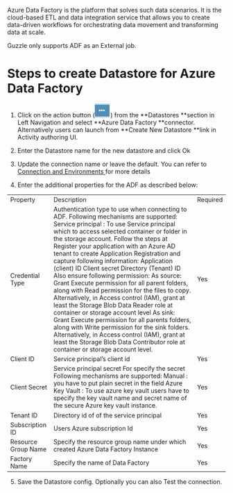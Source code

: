 Azure Data Factory is the platform that solves such data scenarios. It is the cloud-based ETL and data integration service that allows you to create data-driven workflows for orchestrating data movement and transforming data at scale.

Guzzle only supports ADF as an External job. 

# Steps to create Datastore  for Azure Data Factory

1. Click on the action button (![image alt text](/img/docs/how-to-guides/datastores/action_button.png)) from the **Datastores **section in Left Navigation and select **Azure Data Factory **connector. Alternatively users can launch from **Create New Datastore **link in Activity authoring UI.

2. Enter the Datastore name for the new datastore and click Ok

3. Update the connection name or leave the default. You can refer to [Connection and Environments ](http://http) for more details

4. Enter the additional properties for the ADF as described below:

<table>
  <tr>
    <td>Property </td>
    <td>Description</td>
    <td>Required</td>
  </tr>
  <tr>
    <td>Credential Type</td>
    <td>Authentication type to use when connecting to ADF. 
Following mechanisms are supported:
Service principal : To use Service principal which to access selected container or folder in the storage account. Follow the steps at Register your application with an Azure AD tenant to create Application Registration and capture following information:
Application (client) ID 
Client secret
Directory (Tenant) ID
Also ensure following permission:
As source: Grant Execute permission for all  parent folders, along with Read permission for the files to copy. Alternatively, in Access control (IAM), grant at least the Storage Blob Data Reader role at container or storage account level
As sink: Grant Execute permission for all parents folders, along with Write permission for the sink folders. Alternatively, in Access control (IAM), grant at least the Storage Blob Data Contributor role at container or storage account level.</td>
    <td>Yes</td>
  </tr>
  <tr>
    <td>Client ID</td>
    <td>Service principal’s client id</td>
    <td>Yes</td>
  </tr>
  <tr>
    <td>Client Secret</td>
    <td>Service principal secret
For specify the secret Following mechanisms are supported:
Manual : you have to put plain secret in the field
Azure Key Vault : To use azure key vault users have to specify the key vault name and secret name of the secure Azure key vault instance. </td>
    <td>Yes</td>
  </tr>
  <tr>
    <td>Tenant ID</td>
    <td>Directory id of of the service principal </td>
    <td>Yes</td>
  </tr>
  <tr>
    <td>Subscription ID</td>
    <td>Users Azure subscription Id </td>
    <td>Yes</td>
  </tr>
  <tr>
    <td>Resource Group Name</td>
    <td>Specify the resource group name under which created Azure Data Factory Instance</td>
    <td>Yes</td>
  </tr>
  <tr>
    <td>Factory Name</td>
    <td>Specify the name of Data Factory </td>
    <td>Yes</td>
  </tr>
</table>


5. Save the Datastore config. Optionally you can also Test the connection. 

